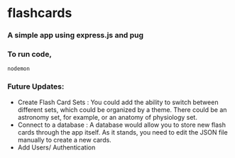 flashcards
================
### A simple app using express.js and pug

### To run code,
```
nodemon
```

### Future Updates:

- Create Flash Card Sets : You could add the ability to switch between different sets, which could be organized by a theme. There could be an astronomy set, for example, or an anatomy of physiology set.
- Connect to a database : A database would allow you to store new flash cards through the app itself. As it stands, you need to edit the JSON file manually to create a new cards.
- Add Users/ Authentication 
